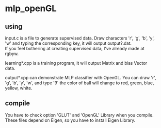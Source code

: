 # mlp_openGL
## using
input.c is a file to generate supervised data.
Draw characters 'r', 'g', 'b', 'y', 'w' and typing the corresponding key, it will output output?.dat.  
If you feel bothering at creating supervised data, I've already made at rgbyw.

learning*.cpp is a training program, it will output Matrix and bias Vector data.

output*.cpp can demonstrate MLP classifier with OpenGL.
You can draw 'r', 'g', 'b', 'y', 'w', and type '9' the color of ball will change to red, green, blue, yellow, white.

## compile
You have to check option 'GLUT' and 'OpenGL' Library when you compile.
These files depend on Eigen, so you have to install Eigen Library.

